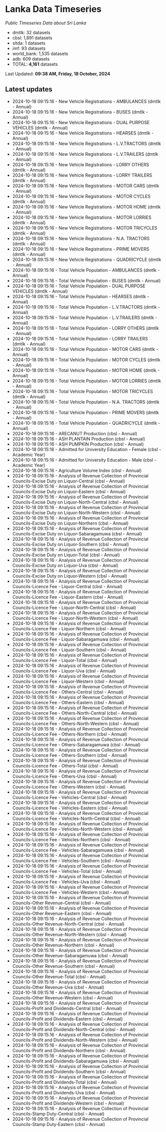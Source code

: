 # Lanka Data Timeseries
*Public Timeseries Data about Sri Lanka*

* dmtlk: 32 datasets
* cbsl: 1,891 datasets
* sltda: 1 datasets
* imf: 93 datasets
* world_bank: 1,535 datasets
* adb: 609 datasets
* TOTAL: **4,161** datasets

Last Updated: **09:38 AM, Friday, 18 October, 2024**

## Latest updates

* 2024-10-18 09:15:16 - New Vehicle Registrations - AMBULANCES (dmtlk - Annual)
* 2024-10-18 09:15:16 - New Vehicle Registrations - BUSES (dmtlk - Annual)
* 2024-10-18 09:15:16 - New Vehicle Registrations - DUAL PURPOSE VEHICLES (dmtlk - Annual)
* 2024-10-18 09:15:16 - New Vehicle Registrations - HEARSES (dmtlk - Annual)
* 2024-10-18 09:15:16 - New Vehicle Registrations - L.V.TRACTORS (dmtlk - Annual)
* 2024-10-18 09:15:16 - New Vehicle Registrations - L.V.TRAILERS (dmtlk - Annual)
* 2024-10-18 09:15:16 - New Vehicle Registrations - LORRY OTHERS (dmtlk - Annual)
* 2024-10-18 09:15:16 - New Vehicle Registrations - LORRY TRAILERS (dmtlk - Annual)
* 2024-10-18 09:15:16 - New Vehicle Registrations - MOTOR CARS (dmtlk - Annual)
* 2024-10-18 09:15:16 - New Vehicle Registrations - MOTOR CYCLES (dmtlk - Annual)
* 2024-10-18 09:15:16 - New Vehicle Registrations - MOTOR HOME (dmtlk - Annual)
* 2024-10-18 09:15:16 - New Vehicle Registrations - MOTOR LORRIES (dmtlk - Annual)
* 2024-10-18 09:15:16 - New Vehicle Registrations - MOTOR TRICYCLES (dmtlk - Annual)
* 2024-10-18 09:15:16 - New Vehicle Registrations - N.A. TRACTORS (dmtlk - Annual)
* 2024-10-18 09:15:16 - New Vehicle Registrations - PRIME MOVERS (dmtlk - Annual)
* 2024-10-18 09:15:16 - New Vehicle Registrations - QUADRICYCLE (dmtlk - Annual)
* 2024-10-18 09:15:16 - Total Vehicle Population - AMBULANCES (dmtlk - Annual)
* 2024-10-18 09:15:16 - Total Vehicle Population - BUSES (dmtlk - Annual)
* 2024-10-18 09:15:16 - Total Vehicle Population - DUAL PURPOSE VEHICLES (dmtlk - Annual)
* 2024-10-18 09:15:16 - Total Vehicle Population - HEARSES (dmtlk - Annual)
* 2024-10-18 09:15:16 - Total Vehicle Population - L.V.TRACTORS (dmtlk - Annual)
* 2024-10-18 09:15:16 - Total Vehicle Population - L.V.TRAILERS (dmtlk - Annual)
* 2024-10-18 09:15:16 - Total Vehicle Population - LORRY OTHERS (dmtlk - Annual)
* 2024-10-18 09:15:16 - Total Vehicle Population - LORRY TRAILERS (dmtlk - Annual)
* 2024-10-18 09:15:16 - Total Vehicle Population - MOTOR CARS (dmtlk - Annual)
* 2024-10-18 09:15:16 - Total Vehicle Population - MOTOR CYCLES (dmtlk - Annual)
* 2024-10-18 09:15:16 - Total Vehicle Population - MOTOR HOME (dmtlk - Annual)
* 2024-10-18 09:15:16 - Total Vehicle Population - MOTOR LORRIES (dmtlk - Annual)
* 2024-10-18 09:15:16 - Total Vehicle Population - MOTOR TRICYCLES (dmtlk - Annual)
* 2024-10-18 09:15:16 - Total Vehicle Population - N.A. TRACTORS (dmtlk - Annual)
* 2024-10-18 09:15:16 - Total Vehicle Population - PRIME MOVERS (dmtlk - Annual)
* 2024-10-18 09:15:16 - Total Vehicle Population - QUADRICYCLE (dmtlk - Annual)
* 2024-10-18 09:15:16 - ARECANUT Production (cbsl - Annual)
* 2024-10-18 09:15:16 - ASH PLANTAIN Production (cbsl - Annual)
* 2024-10-18 09:15:16 - ASH PUMPKIN Production (cbsl - Annual)
* 2024-10-18 09:15:16 - Admitted for University Education - Female (cbsl - Academic Year)
* 2024-10-18 09:15:16 - Admitted for University Education - Male (cbsl - Academic Year)
* 2024-10-18 09:15:16 - Agriculture Volume Index (cbsl - Annual)
* 2024-10-18 09:15:16 - Analysis of Revenue Collection of Provincial Councils-Excise Duty on Liquor-Central (cbsl - Annual)
* 2024-10-18 09:15:16 - Analysis of Revenue Collection of Provincial Councils-Excise Duty on Liquor-Eastern (cbsl - Annual)
* 2024-10-18 09:15:16 - Analysis of Revenue Collection of Provincial Councils-Excise Duty on Liquor-North-Central (cbsl - Annual)
* 2024-10-18 09:15:16 - Analysis of Revenue Collection of Provincial Councils-Excise Duty on Liquor-North-Western (cbsl - Annual)
* 2024-10-18 09:15:16 - Analysis of Revenue Collection of Provincial Councils-Excise Duty on Liquor-Northern (cbsl - Annual)
* 2024-10-18 09:15:16 - Analysis of Revenue Collection of Provincial Councils-Excise Duty on Liquor-Sabaragamuwa (cbsl - Annual)
* 2024-10-18 09:15:16 - Analysis of Revenue Collection of Provincial Councils-Excise Duty on Liquor-Southern (cbsl - Annual)
* 2024-10-18 09:15:16 - Analysis of Revenue Collection of Provincial Councils-Excise Duty on Liquor-Total (cbsl - Annual)
* 2024-10-18 09:15:16 - Analysis of Revenue Collection of Provincial Councils-Excise Duty on Liquor-Uva (cbsl - Annual)
* 2024-10-18 09:15:16 - Analysis of Revenue Collection of Provincial Councils-Excise Duty on Liquor-Western (cbsl - Annual)
* 2024-10-18 09:15:16 - Analysis of Revenue Collection of Provincial Councils-Licence Fee - Liquor-Central (cbsl - Annual)
* 2024-10-18 09:15:16 - Analysis of Revenue Collection of Provincial Councils-Licence Fee - Liquor-Eastern (cbsl - Annual)
* 2024-10-18 09:15:16 - Analysis of Revenue Collection of Provincial Councils-Licence Fee - Liquor-North-Central (cbsl - Annual)
* 2024-10-18 09:15:16 - Analysis of Revenue Collection of Provincial Councils-Licence Fee - Liquor-North-Western (cbsl - Annual)
* 2024-10-18 09:15:16 - Analysis of Revenue Collection of Provincial Councils-Licence Fee - Liquor-Northern (cbsl - Annual)
* 2024-10-18 09:15:16 - Analysis of Revenue Collection of Provincial Councils-Licence Fee - Liquor-Sabaragamuwa (cbsl - Annual)
* 2024-10-18 09:15:16 - Analysis of Revenue Collection of Provincial Councils-Licence Fee - Liquor-Southern (cbsl - Annual)
* 2024-10-18 09:15:16 - Analysis of Revenue Collection of Provincial Councils-Licence Fee - Liquor-Total (cbsl - Annual)
* 2024-10-18 09:15:16 - Analysis of Revenue Collection of Provincial Councils-Licence Fee - Liquor-Uva (cbsl - Annual)
* 2024-10-18 09:15:16 - Analysis of Revenue Collection of Provincial Councils-Licence Fee - Liquor-Western (cbsl - Annual)
* 2024-10-18 09:15:16 - Analysis of Revenue Collection of Provincial Councils-Licence Fee - Others-Central (cbsl - Annual)
* 2024-10-18 09:15:16 - Analysis of Revenue Collection of Provincial Councils-Licence Fee - Others-Eastern (cbsl - Annual)
* 2024-10-18 09:15:16 - Analysis of Revenue Collection of Provincial Councils-Licence Fee - Others-North-Central (cbsl - Annual)
* 2024-10-18 09:15:16 - Analysis of Revenue Collection of Provincial Councils-Licence Fee - Others-North-Western (cbsl - Annual)
* 2024-10-18 09:15:16 - Analysis of Revenue Collection of Provincial Councils-Licence Fee - Others-Northern (cbsl - Annual)
* 2024-10-18 09:15:16 - Analysis of Revenue Collection of Provincial Councils-Licence Fee - Others-Sabaragamuwa (cbsl - Annual)
* 2024-10-18 09:15:16 - Analysis of Revenue Collection of Provincial Councils-Licence Fee - Others-Southern (cbsl - Annual)
* 2024-10-18 09:15:16 - Analysis of Revenue Collection of Provincial Councils-Licence Fee - Others-Total (cbsl - Annual)
* 2024-10-18 09:15:16 - Analysis of Revenue Collection of Provincial Councils-Licence Fee - Others-Uva (cbsl - Annual)
* 2024-10-18 09:15:16 - Analysis of Revenue Collection of Provincial Councils-Licence Fee - Others-Western (cbsl - Annual)
* 2024-10-18 09:15:16 - Analysis of Revenue Collection of Provincial Councils-Licence Fee - Vehicles-Central (cbsl - Annual)
* 2024-10-18 09:15:16 - Analysis of Revenue Collection of Provincial Councils-Licence Fee - Vehicles-Eastern (cbsl - Annual)
* 2024-10-18 09:15:16 - Analysis of Revenue Collection of Provincial Councils-Licence Fee - Vehicles-North-Central (cbsl - Annual)
* 2024-10-18 09:15:16 - Analysis of Revenue Collection of Provincial Councils-Licence Fee - Vehicles-North-Western (cbsl - Annual)
* 2024-10-18 09:15:16 - Analysis of Revenue Collection of Provincial Councils-Licence Fee - Vehicles-Northern (cbsl - Annual)
* 2024-10-18 09:15:16 - Analysis of Revenue Collection of Provincial Councils-Licence Fee - Vehicles-Sabaragamuwa (cbsl - Annual)
* 2024-10-18 09:15:16 - Analysis of Revenue Collection of Provincial Councils-Licence Fee - Vehicles-Southern (cbsl - Annual)
* 2024-10-18 09:15:16 - Analysis of Revenue Collection of Provincial Councils-Licence Fee - Vehicles-Total (cbsl - Annual)
* 2024-10-18 09:15:16 - Analysis of Revenue Collection of Provincial Councils-Licence Fee - Vehicles-Uva (cbsl - Annual)
* 2024-10-18 09:15:16 - Analysis of Revenue Collection of Provincial Councils-Licence Fee - Vehicles-Western (cbsl - Annual)
* 2024-10-18 09:15:16 - Analysis of Revenue Collection of Provincial Councils-Other Revenue-Central (cbsl - Annual)
* 2024-10-18 09:15:16 - Analysis of Revenue Collection of Provincial Councils-Other Revenue-Eastern (cbsl - Annual)
* 2024-10-18 09:15:16 - Analysis of Revenue Collection of Provincial Councils-Other Revenue-North-Central (cbsl - Annual)
* 2024-10-18 09:15:16 - Analysis of Revenue Collection of Provincial Councils-Other Revenue-North-Western (cbsl - Annual)
* 2024-10-18 09:15:16 - Analysis of Revenue Collection of Provincial Councils-Other Revenue-Northern (cbsl - Annual)
* 2024-10-18 09:15:16 - Analysis of Revenue Collection of Provincial Councils-Other Revenue-Sabaragamuwa (cbsl - Annual)
* 2024-10-18 09:15:16 - Analysis of Revenue Collection of Provincial Councils-Other Revenue-Southern (cbsl - Annual)
* 2024-10-18 09:15:16 - Analysis of Revenue Collection of Provincial Councils-Other Revenue-Total (cbsl - Annual)
* 2024-10-18 09:15:16 - Analysis of Revenue Collection of Provincial Councils-Other Revenue-Uva (cbsl - Annual)
* 2024-10-18 09:15:16 - Analysis of Revenue Collection of Provincial Councils-Other Revenue-Western (cbsl - Annual)
* 2024-10-18 09:15:16 - Analysis of Revenue Collection of Provincial Councils-Profit and Dividends-Central (cbsl - Annual)
* 2024-10-18 09:15:16 - Analysis of Revenue Collection of Provincial Councils-Profit and Dividends-Eastern (cbsl - Annual)
* 2024-10-18 09:15:16 - Analysis of Revenue Collection of Provincial Councils-Profit and Dividends-North-Central (cbsl - Annual)
* 2024-10-18 09:15:16 - Analysis of Revenue Collection of Provincial Councils-Profit and Dividends-North-Western (cbsl - Annual)
* 2024-10-18 09:15:16 - Analysis of Revenue Collection of Provincial Councils-Profit and Dividends-Northern (cbsl - Annual)
* 2024-10-18 09:15:16 - Analysis of Revenue Collection of Provincial Councils-Profit and Dividends-Sabaragamuwa (cbsl - Annual)
* 2024-10-18 09:15:16 - Analysis of Revenue Collection of Provincial Councils-Profit and Dividends-Southern (cbsl - Annual)
* 2024-10-18 09:15:16 - Analysis of Revenue Collection of Provincial Councils-Profit and Dividends-Total (cbsl - Annual)
* 2024-10-18 09:15:16 - Analysis of Revenue Collection of Provincial Councils-Profit and Dividends-Uva (cbsl - Annual)
* 2024-10-18 09:15:16 - Analysis of Revenue Collection of Provincial Councils-Profit and Dividends-Western (cbsl - Annual)
* 2024-10-18 09:15:16 - Analysis of Revenue Collection of Provincial Councils-Stamp Duty-Central (cbsl - Annual)
* 2024-10-18 09:15:16 - Analysis of Revenue Collection of Provincial Councils-Stamp Duty-Eastern (cbsl - Annual)
